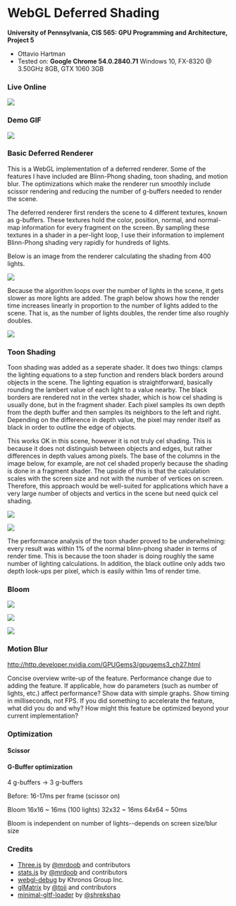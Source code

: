 WebGL Deferred Shading
======================

**University of Pennsylvania, CIS 565: GPU Programming and Architecture, Project 5**

* Ottavio Hartman
* Tested on: **Google Chrome 54.0.2840.71**
  Windows 10, FX-8320 @ 3.50GHz 8GB, GTX 1060 3GB

### Live Online

[![](img/thumb.png)](http://TODO.github.io/Project5B-WebGL-Deferred-Shading)

### Demo GIF

![](img/demo.gif)

### Basic Deferred Renderer

This is a WebGL implementation of a deferred renderer. Some of the features I have included are Blinn-Phong shading, toon shading, and motion blur. The optimizations
which make the renderer run smoothly include scissor rendering and reducing the number of g-buffers needed to render the scene. 

The deferred renderer first renders the scene to 4 different textures, known as g-buffers. These textures hold the color, position, normal, and normal-map information
for every fragment on the screen. By sampling these textures in a shader in a per-light loop, I use their information to implement Blinn-Phong shading very rapidly for
hundreds of lights.

Below is an image from the renderer calculating the shading from 400 lights.

![](img/blinnphong.PNG)

Because the algorithm loops over the number of lights in the scene, it gets slower as more lights are added. The graph below shows how the render time increases 
linearly in proportion to the number of lights added to the scene. That is, as the number of lights doubles, the render time also roughly doubles.

![](img/binn_perf.png)

### Toon Shading

Toon shading was added as a seperate shader. It does two things: clamps the lighting equations to a step function and renders black borders around objects in the scene.
The lighting equation is straightforward, basically rounding the lambert value of each light to a value nearby. The black borders are rendered not in the vertex shader,
which is how cel shading is usually done, but in the fragment shader. Each pixel samples its own depth from the depth buffer and then samples its neighbors to the left
and right. Depending on the difference in depth value, the pixel may render itself as black in order to outline the edge of objects.

This works OK in this scene, however it is not truly cel shading. This is because it does not distinguish between objects and edges, but rather differences in depth values
among pixels. The base of the columns in the image below, for example, are not cel shaded properly because the shading is done in a fragment shader. The upside of this
is that the calculation scales with the screen size and not with the number of vertices on screen. Therefore, this approach would be well-suited for applications which
have a very large number of objects and vertics in the scene but need quick cel shading.

![](img/toon_3.PNG)


![](img/toon_4.PNG)

The performance analysis of the toon shader proved to be underwhelming: every result was within 1% of the normal blinn-phong shader in terms of render time. This is because
the toon shader is doing roughly the same number of lighting calculations. In addition, the black outline only adds two depth look-ups per pixel, which is easily within 1ms
of render time. 

### Bloom

![](img/bloom.PNG)

![](img/bloom_400.PNG)

![](img/bloom_toon.PNG)

### Motion Blur
http://http.developer.nvidia.com/GPUGems3/gpugems3_ch27.html


Concise overview write-up of the feature.
Performance change due to adding the feature.
If applicable, how do parameters (such as number of lights, etc.) affect performance? Show data with simple graphs.
Show timing in milliseconds, not FPS.
If you did something to accelerate the feature, what did you do and why?
How might this feature be optimized beyond your current implementation?


### Optimization

#### Scissor

#### G-Buffer optimization
4 g-buffers -> 3 g-buffers

Before: 16-17ms per frame (scissor on)

Bloom
16x16 ~ 16ms (100 lights)
32x32 ~ 16ms
64x64 ~ 50ms

Bloom is independent on number of lights--depends on screen size/blur size


### Credits

* [Three.js](https://github.com/mrdoob/three.js) by [@mrdoob](https://github.com/mrdoob) and contributors
* [stats.js](https://github.com/mrdoob/stats.js) by [@mrdoob](https://github.com/mrdoob) and contributors
* [webgl-debug](https://github.com/KhronosGroup/WebGLDeveloperTools) by Khronos Group Inc.
* [glMatrix](https://github.com/toji/gl-matrix) by [@toji](https://github.com/toji) and contributors
* [minimal-gltf-loader](https://github.com/shrekshao/minimal-gltf-loader) by [@shrekshao](https://github.com/shrekshao)
